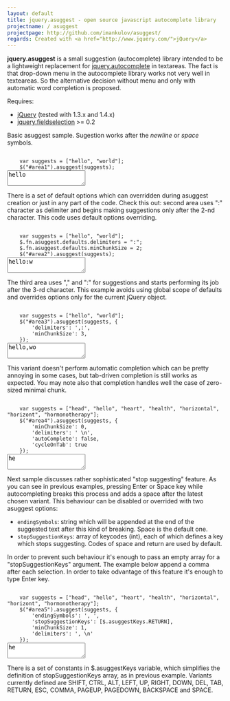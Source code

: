 ```yaml
---
layout: default
title: jquery.asuggest - open source javascript autocomplete library
projectname: / asuggest
projectpage: http://github.com/imankulov/asuggest/
regards: Created with <a href="http://www.jquery.com/">jQuery</a>
---
```



<script type="text/javascript">
    $(document).ready(function(){
        $(".jscode").each(function(){
            eval($(this).text());
        });
    });
</script>


**jquery.asuggest** is a small suggestion (autocomplete) library intended to be
a lightweight replacement for [jquery.autocomplete][autocomplete] in textareas.
The fact is that drop-down menu in the autocomplete library works not very well
in texteareas. So the alternative decision without menu and only with automatic
word completion is proposed.

Requires:
 - [jQuery][jquery] (tested with 1.3.x and 1.4.x)
 - [jquery.fieldselection][fieldselection] >= 0.2

Basic asuggest sample. Sugestion works after the *newline* or *space* symbols.

<code class="jscode">
    var suggests = ["hello", "world"];
    $("#area1").asuggest(suggests);
</code>

<textarea id="area1">hello</textarea>

There is a set of default options which can overridden during asuggest creation
or just in any part of the code. Check this out: second area uses ":" character
as delimiter and begins making suggestions only after the 2-nd character. This
code uses default options overriding.


<code class="jscode">
    var suggests = ["hello", "world"];
    $.fn.asuggest.defaults.delimiters = ":";
    $.fn.asuggest.defaults.minChunkSize = 2;
    $("#area2").asuggest(suggests);
</code>


<textarea id="area2">hello:w</textarea>

The third area uses "," and ":" for suggestions and starts performing its job
after the 3-rd character. This example avoids using global scope of defaults
and overrides options only for the current jQuery object.

<code class="jscode">
    var suggests = ["hello", "world"];
    $("#area3").asuggest(suggests, {
        'delimiters': ',:',
        'minChunkSize': 3,
    });
</code>

<textarea id="area3">hello,wo</textarea>

<p>This variant doesn't perform automatic completion which can be pretty
annoying in some cases, but tab-driven completion is still works as expected.
You may note also that completion handles well the case of zero-sized minimal
chunk.</p>

<code class='jscode'>
    var suggests = ["head", "hello", "heart", "health", "horizontal", "horizont", "hormonotherapy"];
    $("#area4").asuggest(suggests, {
        'minChunkSize': 0,
        'delimiters': ' \n',
        'autoComplete': false,
        'cycleOnTab': true
    });
</code>
<textarea id='area4'>he</textarea>

Next sample discusses rather sophisticated "stop suggesting" feature. As you can
see in previous examples, pressing Enter or Space key while autocompleting
breaks this process and adds a space after the latest chosen variant. This
behaviour can be disabled or overrided with two asuggest options:

- `endingSymbols`: string which will be appended at the end of the suggested
  text after this kind of breaking. Space is the default one.
- `stopSuggestionKeys`: array of keycodes (int), each of which defines a key
  which stops suggesting. Codes of space and return are used by default.

In order to prevent such behaviour it's enough to pass an empty array for a
"stopSuggestionKeys" argument. The example below append a comma after each
selection. In order to take odvantage of this feature it's enough to type Enter
key.

<code class='jscode'>
    var suggests = ["head", "hello", "heart", "health", "horizontal", "horizont", "hormonotherapy"];
    $("#area5").asuggest(suggests, {
        'endingSymbols': ', ',
        'stopSuggestionKeys': [$.asuggestKeys.RETURN],
        'minChunkSize': 1,
        'delimiters': ', \n'
    });
</code>
<textarea id='area5'>he</textarea>

There is a set of constants in $.asuggestKeys variable, which simplifies the
definition of stopSuggestionKeys array, as in previous example. Variants
currently defined are SHIFT, CTRL, ALT, LEFT, UP, RIGHT, DOWN, DEL, TAB,
RETURN, ESC, COMMA, PAGEUP, PAGEDOWN, BACKSPACE and SPACE.

[autocomplete]: http://bassistance.de/jquery-plugins/jquery-plugin-autocomplete/ "jQuery Autocomplete"
[fieldselection]: http://labs.0xab.cd/jquery/fieldselection/0.2.3-test/ "jQuery fieldsepection"
[jquery]: http://www.jquery.com/ "jQuery"
